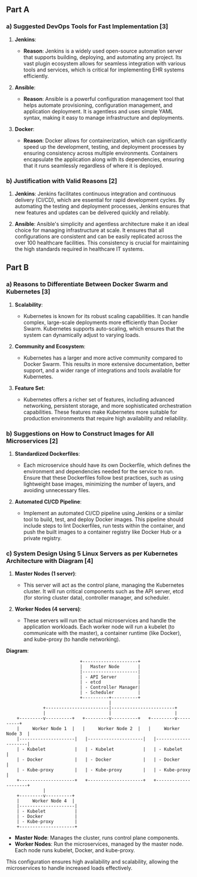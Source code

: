 ## Part A

### a) Suggested DevOps Tools for Fast Implementation [3]

1. **Jenkins**:
   - **Reason**: Jenkins is a widely used open-source automation server that supports building, deploying, and automating any project. Its vast plugin ecosystem allows for seamless integration with various tools and services, which is critical for implementing EHR systems efficiently.

2. **Ansible**:
   - **Reason**: Ansible is a powerful configuration management tool that helps automate provisioning, configuration management, and application deployment. It is agentless and uses simple YAML syntax, making it easy to manage infrastructure and deployments.

3. **Docker**:
   - **Reason**: Docker allows for containerization, which can significantly speed up the development, testing, and deployment processes by ensuring consistency across multiple environments. Containers encapsulate the application along with its dependencies, ensuring that it runs seamlessly regardless of where it is deployed.

### b) Justification with Valid Reasons [2]

1. **Jenkins**: Jenkins facilitates continuous integration and continuous delivery (CI/CD), which are essential for rapid development cycles. By automating the testing and deployment processes, Jenkins ensures that new features and updates can be delivered quickly and reliably.

2. **Ansible**: Ansible's simplicity and agentless architecture make it an ideal choice for managing infrastructure at scale. It ensures that all configurations are consistent and can be easily replicated across the over 100 healthcare facilities. This consistency is crucial for maintaining the high standards required in healthcare IT systems.

## Part B

### a) Reasons to Differentiate Between Docker Swarm and Kubernetes [3]

1. **Scalability**:
   - Kubernetes is known for its robust scaling capabilities. It can handle complex, large-scale deployments more efficiently than Docker Swarm. Kubernetes supports auto-scaling, which ensures that the system can dynamically adjust to varying loads.

2. **Community and Ecosystem**:
   - Kubernetes has a larger and more active community compared to Docker Swarm. This results in more extensive documentation, better support, and a wider range of integrations and tools available for Kubernetes.

3. **Feature Set**:
   - Kubernetes offers a richer set of features, including advanced networking, persistent storage, and more sophisticated orchestration capabilities. These features make Kubernetes more suitable for production environments that require high availability and reliability.

### b) Suggestions on How to Construct Images for All Microservices [2]

1. **Standardized Dockerfiles**:
   - Each microservice should have its own Dockerfile, which defines the environment and dependencies needed for the service to run. Ensure that these Dockerfiles follow best practices, such as using lightweight base images, minimizing the number of layers, and avoiding unnecessary files.

2. **Automated CI/CD Pipeline**:
   - Implement an automated CI/CD pipeline using Jenkins or a similar tool to build, test, and deploy Docker images. This pipeline should include steps to lint Dockerfiles, run tests within the container, and push the built images to a container registry like Docker Hub or a private registry.

### c) System Design Using 5 Linux Servers as per Kubernetes Architecture with Diagram [4]

1. **Master Nodes (1 server)**:
   - This server will act as the control plane, managing the Kubernetes cluster. It will run critical components such as the API server, etcd (for storing cluster data), controller manager, and scheduler.

2. **Worker Nodes (4 servers)**:
   - These servers will run the actual microservices and handle the application workloads. Each worker node will run a kubelet (to communicate with the master), a container runtime (like Docker), and kube-proxy (to handle networking).

**Diagram**:
```
                            +---------------------+
                            |   Master Node       |
                            |---------------------|
                            | - API Server        |
                            | - etcd              |
                            | - Controller Manager|
                            | - Scheduler         |
                            +----------+----------+
                                       |
              +------------------------|------------------------+
              |                        |                        |
    +---------v----------+   +---------v----------+   +---------v----------+
    |     Worker Node 1  |   |     Worker Node 2  |   |     Worker Node 3  |
    |---------------------|   |---------------------|   |---------------------|
    | - Kubelet           |   | - Kubelet           |   | - Kubelet           |
    | - Docker            |   | - Docker            |   | - Docker            |
    | - Kube-proxy        |   | - Kube-proxy        |   | - Kube-proxy        |
    +---------------------+   +---------------------+   +---------------------+
              |
    +---------v----------+
    |     Worker Node 4  |
    |---------------------|
    | - Kubelet           |
    | - Docker            |
    | - Kube-proxy        |
    +---------------------+
```
- **Master Node**: Manages the cluster, runs control plane components.
- **Worker Nodes**: Run the microservices, managed by the master node. Each node runs kubelet, Docker, and kube-proxy.

This configuration ensures high availability and scalability, allowing the microservices to handle increased loads effectively.
